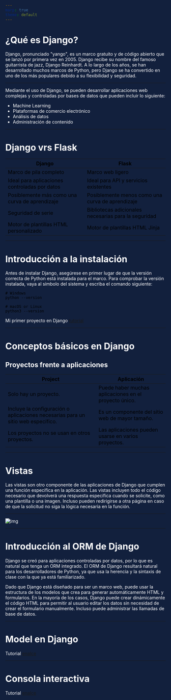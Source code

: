 ```yaml
---
marp: true
theme: default
---
```

<style>
    :root {
    font-family: 'Roboto Condensed', sans-serif;
    font-weight: initial;
    background-color: #12203d;
    color: #ffff;
}

h1{
    color: #ffffff;
    
}
table{
  color: #000;
}
pre{
  color: #000;
}
</style>
# ¿Qué es Django?

Django, pronunciado "yango", es un marco gratuito y de código abierto que se lanzó por primera vez en 2005. Django recibe su nombre del famoso guitarrista de jazz, Django Reinhardt. A lo largo de los años, se han desarrollado muchos marcos de Python, pero Django se ha convertido en uno de los más populares debido a su flexibilidad y seguridad.

---

Mediante el uso de Django, se pueden desarrollar aplicaciones web complejas y controladas por bases de datos que pueden incluir lo siguiente:

- Machine Learning
- Plataformas de comercio electrónico
- Análisis de datos
- Administración de contenido

---
# Django vrs Flask

| Django	                |            Flask |
|-------------------------|------------------| 
| Marco de pila completo	| Marco web ligero |
| Ideal para aplicaciones controladas por datos |	Ideal para API y servicios existentes|
| Posiblemente más como una curva de aprendizaje |	Posiblemente menos como una curva de aprendizaje |
| Seguridad de serie |	Bibliotecas adicionales necesarias para la seguridad |
| Motor de plantillas HTML personalizado	| Motor de plantillas HTML Jinja |

---
# Introducción a la instalación

Antes de instalar Django, asegúrese en primer lugar de que la versión correcta de Python está instalada para el marco. Para comprobar la versión instalada, vaya al símbolo del sistema y escriba el comando siguiente:
~~~
# Windows
python --version 

# macOS or Linux
python3 --version
~~~

Mi primer proyecto en Django [tutorial](https://github.com/contents-pasantia/content10/blob/main/resource/CreacionProyecto.md)

---
# Conceptos básicos en Django

## Proyectos frente a aplicaciones

|   Project	     |   Aplicación   |
|----------------|---------------------|
|Solo hay un proyecto.	| Puede haber muchas aplicaciones en el proyecto único. |
| Incluye la configuración o aplicaciones necesarias para un sitio web específico. |	Es un componente del sitio web de mayor tamaño. |
| Los proyectos no se usan en otros proyectos. |	Las aplicaciones pueden usarse en varios proyectos. |

---
# Vistas

Las vistas son otro componente de las aplicaciones de Django que cumplen una función específica en la aplicación. Las vistas incluyen todo el código necesario que devolverá una respuesta específica cuando se solicite, como una plantilla o una imagen. Incluso pueden redirigirse a otra página en caso de que la solicitud no siga la lógica necesaria en la función.

---

![img](https://static.platzi.com/media/user_upload/Screenshot%20from%202021-02-21%2013-47-50-65ef7035-94a5-405d-8ccc-420f589efc42.jpg)


---
# Introducción al ORM de Django
Django se creó para aplicaciones controladas por datos, por lo que es natural que tenga un ORM integrado. El ORM de Django resultará natural para los desarrolladores de Python, ya que usa la herencia y la sintaxis de clase con la que ya está familiarizado.

Dado que Django está diseñado para ser un marco web, puede usar la estructura de los modelos que crea para generar automáticamente HTML y formularios. En la mayoría de los casos, Django puede crear dinámicamente el código HTML para permitir al usuario editar los datos sin necesidad de crear el formulario manualmente. Incluso puede administrar las llamadas de base de datos.

---

# Model en Django
 Tutorial [enalce](https://github.com/contents-pasantia/content10/blob/main/resource/Model.md)

---
# Consola interactiva
Tutorial [enalce](https://github.com/contents-pasantia/content10/blob/main/resource/Shell.md)


